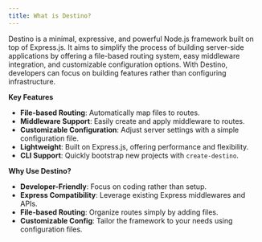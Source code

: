 ```yaml
---
title: What is Destino?
---
```


Destino is a minimal, expressive, and powerful Node.js framework built on top of Express.js. It aims to simplify the process of building server-side applications by offering a file-based routing system, easy middleware integration, and customizable configuration options. With Destino, developers can focus on building features rather than configuring infrastructure.

**Key Features**

- **File-based Routing**: Automatically map files to routes.
- **Middleware Support**: Easily create and apply middleware to routes.
- **Customizable Configuration**: Adjust server settings with a simple configuration file.
- **Lightweight**: Built on Express.js, offering performance and flexibility.
- **CLI Support**: Quickly bootstrap new projects with `create-destino`.

**Why Use Destino?**

- **Developer-Friendly**: Focus on coding rather than setup.
- **Express Compatibility**: Leverage existing Express middlewares and APIs.
- **File-based Routing**: Organize routes simply by adding files.
- **Customizable Config**: Tailor the framework to your needs using configuration files.
